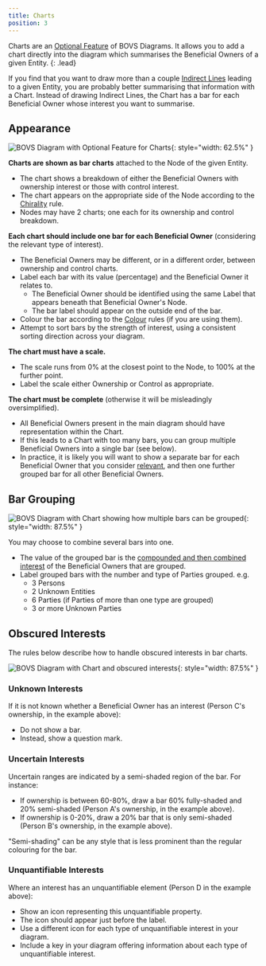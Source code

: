 ```yaml
---
title: Charts
position: 3
---
```


Charts are an [Optional Feature](/visualisation/optional) of BOVS Diagrams. It allows you to add a chart directly into the diagram which summarises the Beneficial Owners of a given Entity.
{: .lead}

If you find that you want to draw more than a couple [Indirect Lines](/visualisation/optional/annotation) leading to a given Entity, you are probably better summarising that information with a Chart. Instead of drawing Indirect Lines, the Chart has a bar for each Beneficial Owner whose interest you want to summarise.


## Appearance

![BOVS Diagram with Optional Feature for Charts](/visualisation/diagrams/bovs-optional-charts.png){: style="width: 62.5%" }

**Charts are shown as bar charts** attached to the Node of the given Entity.

* The chart shows a breakdown of either the Beneficial Owners with ownership interest or those with control interest.
* The chart appears on the appropriate side of the Node according to the [Chirality](/visualisation/core/chirality) rule.
* Nodes may have 2 charts; one each for its ownership and control breakdown.

**Each chart should include one bar for each Beneficial Owner** (considering the relevant type of interest).

* The Beneficial Owners may be different, or in a different order, between ownership and control charts.
* Label each bar with its value (percentage) and the Beneficial Owner it relates to.
  * The Beneficial Owner should be identified using the same Label that appears beneath that Beneficial Owner's Node.
  * The bar label should appear on the outside end of the bar.
* Colour the bar according to the [Colour](/visualisation/optional/colour) rules (if you are using them).
* Attempt to sort bars by the strength of interest, using a consistent sorting direction across your diagram.

**The chart must have a scale.**

* The scale runs from 0% at the closest point to the Node, to 100% at the further point.
* Label the scale either Ownership or Control as appropriate.

**The chart must be complete** (otherwise it will be misleadingly oversimplified).

* All Beneficial Owners present in the main diagram should have representation within the Chart.
* If this leads to a Chart with too many bars, you can group multiple Beneficial Owners into a single bar (see below).
* In practice, it is likely you will want to show a separate bar for each Beneficial Owner that you consider [relevant](/visualisation/core/relevance), and then one further grouped bar for all other Beneficial Owners.


## Bar Grouping

![BOVS Diagram with Chart showing how multiple bars can be grouped](/visualisation/diagrams/bovs-optional-charts-bar-group.png){: style="width: 87.5%" }

You may choose to combine several bars into one.

* The value of the grouped bar is the [compounded and then combined interest](/visualisation/core/summarisation) of the Beneficial Owners that are grouped.
* Label grouped bars with the number and type of Parties grouped. e.g.
  * 3 Persons
  * 2 Unknown Entities
  * 6 Parties (if Parties of more than one type are grouped)
  * 3 or more Unknown Parties


## Obscured Interests

The rules below describe how to handle obscured interests in bar charts.

![BOVS Diagram with Chart and obscured interests](/visualisation/diagrams/bovs-optional-charts-obscured.png){: style="width: 87.5%" }

### Unknown Interests

If it is not known whether a Beneficial Owner has an interest (Person C's ownership, in the example above):

* Do not show a bar.
* Instead, show a question mark.

### Uncertain Interests

Uncertain ranges are indicated by a semi-shaded region of the bar. For instance:

* If ownership is between 60-80%, draw a bar 60% fully-shaded and 20% semi-shaded (Person A's ownership, in the example above).
* If ownership is 0-20%, draw a 20% bar that is only semi-shaded (Person B's ownership, in the example above).

"Semi-shading" can be any style that is less prominent than the regular colouring for the bar.

### Unquantifiable Interests

Where an interest has an unquantifiable element (Person D in the example above):

* Show an icon representing this unquantifiable property.
* The icon should appear just before the label.
* Use a different icon for each type of unquantifiable interest in your diagram.
* Include a key in your diagram offering information about each type of unquantifiable interest.